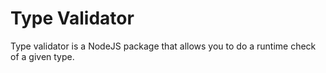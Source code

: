 # Type Validator

Type validator is a NodeJS package that allows you to do a runtime check of a given type.
